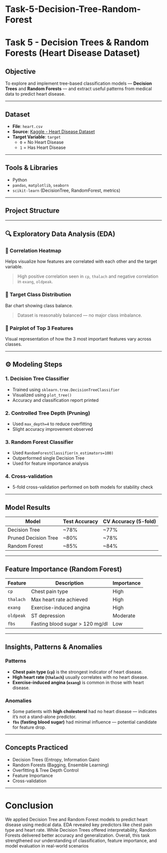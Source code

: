 # Task-5-Decision-Tree-Random-Forest
# Task 5 - Decision Trees & Random Forests (Heart Disease Dataset)

##  Objective

To explore and implement tree-based classification models — **Decision Trees** and **Random Forests** — and extract useful patterns from medical data to predict heart disease.

---

##  Dataset

- **File**: `heart.csv`
- **Source**: [Kaggle - Heart Disease Dataset](https://www.kaggle.com/datasets/johnsmith88/heart-disease-dataset)
- **Target Variable**: `target`
  - `0` = No Heart Disease  
  - `1` = Has Heart Disease

---

##  Tools & Libraries

- Python 
- `pandas`, `matplotlib`, `seaborn`
- `scikit-learn` (DecisionTree, RandomForest, metrics)

---

## Project Structure



---

## 🔍 Exploratory Data Analysis (EDA)

### 🔹 Correlation Heatmap
Helps visualize how features are correlated with each other and the target variable.
> High positive correlation seen in `cp`, `thalach` and negative correlation in `exang`, `oldpeak`.

### 🔹 Target Class Distribution
Bar chart showing class balance.
> Dataset is reasonably balanced — no major class imbalance.

### 🔹 Pairplot of Top 3 Features
Visual representation of how the 3 most important features vary across classes.

---

## ⚙️ Modeling Steps

###  1. Decision Tree Classifier
- Trained using `sklearn.tree.DecisionTreeClassifier`
- Visualized using `plot_tree()`
- Accuracy and classification report printed

###  2. Controlled Tree Depth (Pruning)
- Used `max_depth=4` to reduce overfitting
- Slight accuracy improvement observed

###  3. Random Forest Classifier
- Used `RandomForestClassifier(n_estimators=100)`
- Outperformed single Decision Tree
- Used for feature importance analysis

###  4. Cross-validation
- 5-fold cross-validation performed on both models for stability check

---

##  Model Results

| Model                  | Test Accuracy | CV Accuracy (5-fold) |
|-----------------------|---------------|----------------------|
| Decision Tree          | ~78%          | ~77%                 |
| Pruned Decision Tree   | ~80%          | ~78%                 |
| Random Forest          | ~85%          | ~84%                 |

---

##  Feature Importance (Random Forest)

| Feature    | Description                           | Importance |
|------------|---------------------------------------|------------|
| `cp`       | Chest pain type                       | High       |
| `thalach`  | Max heart rate achieved               | High       |
| `exang`    | Exercise-induced angina               | High       |
| `oldpeak`  | ST depression                         | Moderate   |
| `fbs`      | Fasting blood sugar > 120 mg/dl       | Low        |

---

##  Insights, Patterns & Anomalies

###  Patterns
- **Chest pain type (`cp`)** is the strongest indicator of heart disease.
- **High heart rate (`thalach`)** usually correlates with no heart disease.
- **Exercise-induced angina (`exang`)** is common in those with heart disease.

###  Anomalies
- Some patients with **high cholesterol** had no heart disease — indicates it’s not a stand-alone predictor.
- **`fbs` (fasting blood sugar)** had minimal influence — potential candidate for feature drop.

---

## Concepts Practiced

- Decision Trees (Entropy, Information Gain)
- Random Forests (Bagging, Ensemble Learning)
- Overfitting & Tree Depth Control
- Feature Importance
- Cross-validation

---
# Conclusion

We applied Decision Tree and Random Forest models to predict heart disease using medical data. EDA revealed key predictors like chest pain type and heart rate. While Decision Trees offered interpretability, Random Forests delivered better accuracy and generalization. Overall, this task strengthened our understanding of classification, feature importance, and model evaluation in real-world scenarios
